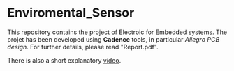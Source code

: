 # Enviromental_Sensor
This repository contains the project of Electroic for Embedded systems.
The projet has been developed using **Cadence** tools, in particular *Allegro PCB design*.
For further details, please read "Report.pdf".

There is also a short explanatory [video](http://bit.ly/2F9zfn5).
